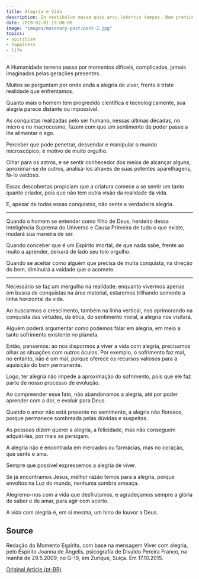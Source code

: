 ```yaml
---
title: Alegria e Vida
description: In vestibulum massa quis arcu lobortis tempus. Nam pretium arcu in odio vulputate luctus.
date: 2019-02-01 19:00:00
image: "images/masonary-post/post-2.jpg"
topics: 
- spiritism
- happiness
- life
---
```


A Humanidade terrena passa por momentos difíceis, complicados, jamais imaginados pelas gerações presentes.

Muitos se perguntam por onde anda a alegria de viver, frente à triste realidade que enfrentamos.

Quanto mais o homem tem progredido científica e tecnologicamente, sua alegria parece distante ou impossível.

As conquistas realizadas pelo ser humano, nessas últimas décadas, no micro e no macrocosmo, fazem com que um sentimento de poder passe a lhe alimentar o ego.

Perceber que pode penetrar, desvendar e manipular o mundo microscópico, é motivo de muito orgulho.

Olhar para os astros, e se sentir conhecedor dos meios de alcançar alguns, aproximar-se de outros, analisá-los através de suas potentes aparelhagens, fá-lo vaidoso.

Essas descobertas propiciam que a criatura comece a se sentir um tanto quanto criador, pois que não tem outra visão da realidade da vida.

E, apesar de todas essas conquistas, não sente a verdadeira alegria.

*   *   *

Quando o homem se entender como filho de Deus, herdeiro dessa Inteligência Suprema do Universo e Causa Primeira de tudo o que existe, mudará sua maneira de ser.

Quando conceber que é um Espírito imortal, de que nada sabe, frente ao muito a aprender, deixará de lado seu tolo orgulho.

Quando se aceitar como alguém que precisa de muita conquista, na direção do bem, diminuirá a vaidade que o acomete.

*   *   *

Necessário se faz um mergulho na realidade: enquanto vivermos apenas em busca de conquistas na área material, estaremos trilhando somente a linha horizontal da vida.

Ao buscarmos o crescimento, também na linha vertical, nos aprimorando na conquista das virtudes, da ética, do sentimento moral, a alegria nos visitará.

Alguém poderá argumentar como podemos falar em alegria, em meio a tanto sofrimento existente no planeta.

Então, pensemos: ao nos dispormos a viver a vida com alegria, precisamos olhar as situações com outros óculos. Por exemplo, o sofrimento faz mal, no entanto, não é um mal, porque oferece os recursos valiosos para a aquisição do bem permanente.

Logo, ter alegria não impede a aproximação do sofrimento, pois que ele faz parte de nosso processo de evolução.

Ao compreender esse fato, não abandonamos a alegria, até por poder aprender com a dor, e evoluir para Deus.

Quando o amor não está presente no sentimento, a alegria não floresce, porque permanece sombreada pelas dúvidas e suspeitas.

As pessoas dizem querer a alegria, a felicidade, mas não conseguem adquiri-las, por mais as persigam.

A alegria não é encontrada em mercados ou farmácias, mas no coração, que sente e ama.

Sempre que possível expressemos a alegria de viver.

Se já encontramos Jesus, melhor razão temos para a alegria, porque envoltos na Luz do mundo, nenhuma sombra ameaça.

Alegremo-nos com a vida que desfrutamos, e agradeçamos sempre a glória de saber e de amar, para agir com acerto.

A vida com alegria é, em si mesma, um hino de louvor a Deus.

## Source
Redação do Momento Espírita, com base na mensagem
Viver com alegria, pelo Espírito Joanna de Ângelis,
psicografia de Divaldo Pereira Franco, na manhã de 29.5.2009,
no G-19, em Zurique, Suíça.
Em 17.10.2015.

[Original Article (pt-BR)](http://www.momento.com.br/pt/ler_texto.php?id=4602)


